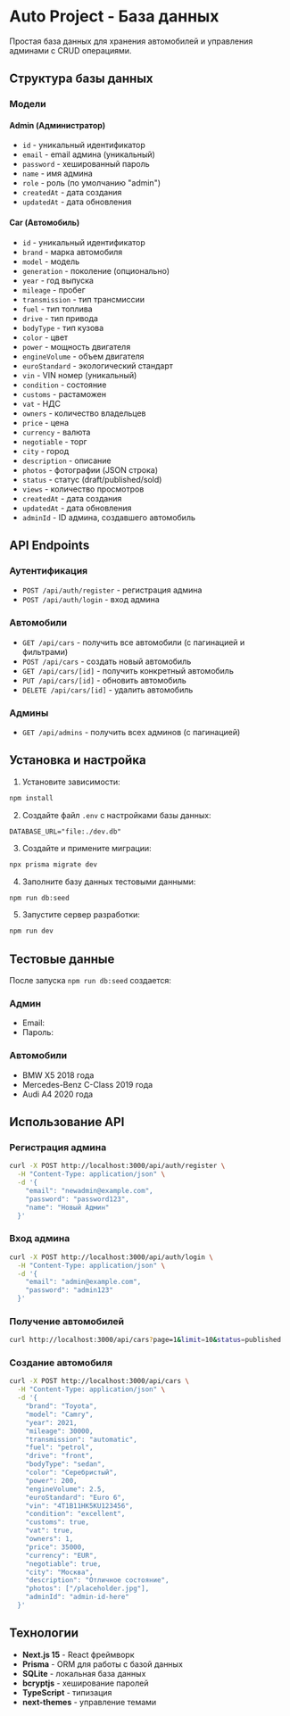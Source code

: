 # Auto Project - База данных

Простая база данных для хранения автомобилей и управления админами с CRUD операциями.

## Структура базы данных

### Модели

#### Admin (Администратор)
- `id` - уникальный идентификатор
- `email` - email админа (уникальный)
- `password` - хешированный пароль
- `name` - имя админа
- `role` - роль (по умолчанию "admin")
- `createdAt` - дата создания
- `updatedAt` - дата обновления

#### Car (Автомобиль)
- `id` - уникальный идентификатор
- `brand` - марка автомобиля
- `model` - модель
- `generation` - поколение (опционально)
- `year` - год выпуска
- `mileage` - пробег
- `transmission` - тип трансмиссии
- `fuel` - тип топлива
- `drive` - тип привода
- `bodyType` - тип кузова
- `color` - цвет
- `power` - мощность двигателя
- `engineVolume` - объем двигателя
- `euroStandard` - экологический стандарт
- `vin` - VIN номер (уникальный)
- `condition` - состояние
- `customs` - растаможен
- `vat` - НДС
- `owners` - количество владельцев
- `price` - цена
- `currency` - валюта
- `negotiable` - торг
- `city` - город
- `description` - описание
- `photos` - фотографии (JSON строка)
- `status` - статус (draft/published/sold)
- `views` - количество просмотров
- `createdAt` - дата создания
- `updatedAt` - дата обновления
- `adminId` - ID админа, создавшего автомобиль

## API Endpoints

### Аутентификация
- `POST /api/auth/register` - регистрация админа
- `POST /api/auth/login` - вход админа

### Автомобили
- `GET /api/cars` - получить все автомобили (с пагинацией и фильтрами)
- `POST /api/cars` - создать новый автомобиль
- `GET /api/cars/[id]` - получить конкретный автомобиль
- `PUT /api/cars/[id]` - обновить автомобиль
- `DELETE /api/cars/[id]` - удалить автомобиль

### Админы
- `GET /api/admins` - получить всех админов (с пагинацией)

## Установка и настройка

1. Установите зависимости:
```bash
npm install
```

2. Создайте файл `.env` с настройками базы данных:
```
DATABASE_URL="file:./dev.db"
```

3. Создайте и примените миграции:
```bash
npx prisma migrate dev
```

4. Заполните базу данных тестовыми данными:
```bash
npm run db:seed
```

5. Запустите сервер разработки:
```bash
npm run dev
```

## Тестовые данные

После запуска `npm run db:seed` создается:

### Админ
- Email:
- Пароль:

### Автомобили
- BMW X5 2018 года
- Mercedes-Benz C-Class 2019 года
- Audi A4 2020 года

## Использование API

### Регистрация админа
```bash
curl -X POST http://localhost:3000/api/auth/register \
  -H "Content-Type: application/json" \
  -d '{
    "email": "newadmin@example.com",
    "password": "password123",
    "name": "Новый Админ"
  }'
```

### Вход админа
```bash
curl -X POST http://localhost:3000/api/auth/login \
  -H "Content-Type: application/json" \
  -d '{
    "email": "admin@example.com",
    "password": "admin123"
  }'
```

### Получение автомобилей
```bash
curl http://localhost:3000/api/cars?page=1&limit=10&status=published
```

### Создание автомобиля
```bash
curl -X POST http://localhost:3000/api/cars \
  -H "Content-Type: application/json" \
  -d '{
    "brand": "Toyota",
    "model": "Camry",
    "year": 2021,
    "mileage": 30000,
    "transmission": "automatic",
    "fuel": "petrol",
    "drive": "front",
    "bodyType": "sedan",
    "color": "Серебристый",
    "power": 200,
    "engineVolume": 2.5,
    "euroStandard": "Euro 6",
    "vin": "4T1B11HK5KU123456",
    "condition": "excellent",
    "customs": true,
    "vat": true,
    "owners": 1,
    "price": 35000,
    "currency": "EUR",
    "negotiable": true,
    "city": "Москва",
    "description": "Отличное состояние",
    "photos": ["/placeholder.jpg"],
    "adminId": "admin-id-here"
  }'
```

## Технологии

- **Next.js 15** - React фреймворк
- **Prisma** - ORM для работы с базой данных
- **SQLite** - локальная база данных
- **bcryptjs** - хеширование паролей
- **TypeScript** - типизация
- **next-themes** - управление темами